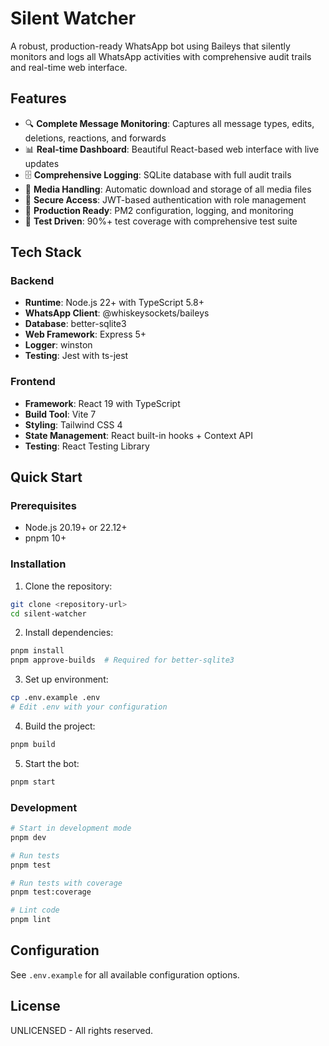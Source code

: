 # Silent Watcher

A robust, production-ready WhatsApp bot using Baileys that silently monitors and logs all WhatsApp activities with comprehensive audit trails and real-time web interface.

## Features

- 🔍 **Complete Message Monitoring**: Captures all message types, edits, deletions, reactions, and forwards
- 📊 **Real-time Dashboard**: Beautiful React-based web interface with live updates
- 🗄️ **Comprehensive Logging**: SQLite database with full audit trails
- 📱 **Media Handling**: Automatic download and storage of all media files
- 🔐 **Secure Access**: JWT-based authentication with role management
- 🚀 **Production Ready**: PM2 configuration, logging, and monitoring
- 🧪 **Test Driven**: 90%+ test coverage with comprehensive test suite

## Tech Stack

### Backend
- **Runtime**: Node.js 22+ with TypeScript 5.8+
- **WhatsApp Client**: @whiskeysockets/baileys
- **Database**: better-sqlite3
- **Web Framework**: Express 5+
- **Logger**: winston
- **Testing**: Jest with ts-jest

### Frontend
- **Framework**: React 19 with TypeScript
- **Build Tool**: Vite 7
- **Styling**: Tailwind CSS 4
- **State Management**: React built-in hooks + Context API
- **Testing**: React Testing Library

## Quick Start

### Prerequisites

- Node.js 20.19+ or 22.12+
- pnpm 10+

### Installation

1. Clone the repository:
```bash
git clone <repository-url>
cd silent-watcher
```

2. Install dependencies:
```bash
pnpm install
pnpm approve-builds  # Required for better-sqlite3
```

3. Set up environment:
```bash
cp .env.example .env
# Edit .env with your configuration
```

4. Build the project:
```bash
pnpm build
```

5. Start the bot:
```bash
pnpm start
```

### Development

```bash
# Start in development mode
pnpm dev

# Run tests
pnpm test

# Run tests with coverage
pnpm test:coverage

# Lint code
pnpm lint
```

## Configuration

See `.env.example` for all available configuration options.

## License

UNLICENSED - All rights reserved.
